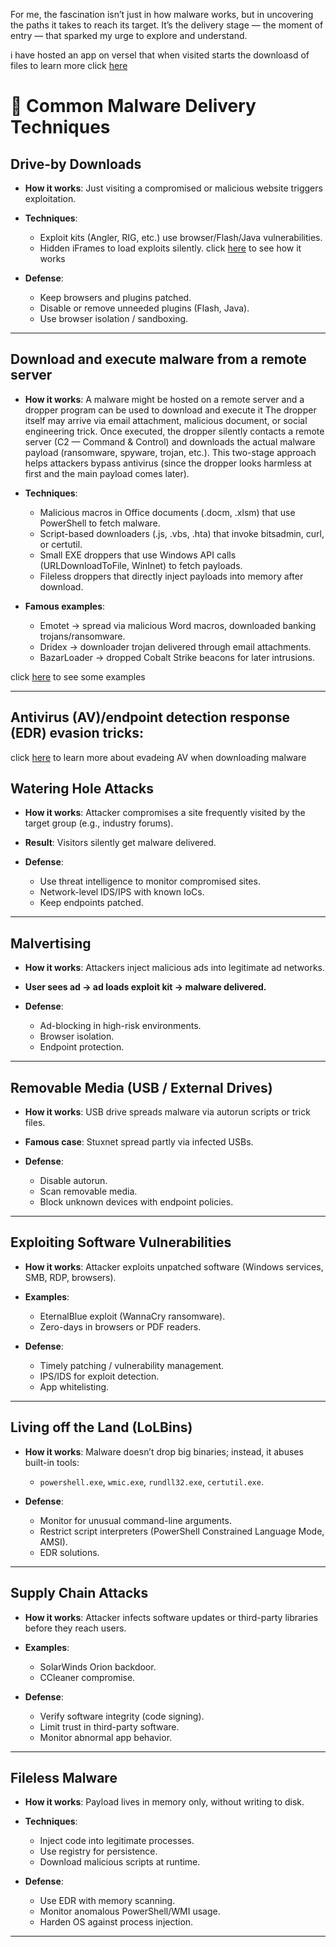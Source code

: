 For me, the fascination isn’t just in how malware works,
but in uncovering the paths it takes to reach its target.
It’s the delivery stage — the moment of entry —
that sparked my urge to explore and understand.



i have hosted an app on versel that when visited starts the downloasd of files to learn more click [here](./auto-download/)


# 🔹 Common Malware Delivery Techniques


##  **Drive-by Downloads**

* **How it works**: Just visiting a compromised or malicious website triggers exploitation.
* **Techniques**:

  * Exploit kits (Angler, RIG, etc.) use browser/Flash/Java vulnerabilities.
  * Hidden iFrames to load exploits silently. click [here](./Drive-by-Downloads/hidden_iFrames/) to see how it works
* **Defense**:

  * Keep browsers and plugins patched.
  * Disable or remove unneeded plugins (Flash, Java).
  * Use browser isolation / sandboxing.


---



## **Download and execute malware from a remote server**

* **How it works**: A malware might be hosted on a remote server and a dropper program can be used to download and execute it
The dropper itself may arrive via email attachment, malicious document, or social engineering trick.
Once executed, the dropper silently contacts a remote server (C2 — Command & Control) and downloads the actual malware payload (ransomware, spyware, trojan, etc.).
This two-stage approach helps attackers bypass antivirus (since the dropper looks harmless at first and the main payload comes later).

* **Techniques**:
   * Malicious macros in Office documents (.docm, .xlsm) that use PowerShell to fetch malware.
   * Script-based downloaders (.js, .vbs, .hta) that invoke bitsadmin, curl, or certutil.
   * Small EXE droppers that use Windows API calls (URLDownloadToFile, WinInet) to fetch payloads.
   * Fileless droppers that directly inject payloads into memory after download.

* **Famous examples**:

    * Emotet → spread via malicious Word macros, downloaded banking trojans/ransomware.
    * Dridex → downloader trojan delivered through email attachments.
    * BazarLoader → dropped Cobalt Strike beacons for later intrusions.

click [here](./Remote_Downloaders/) to see some examples


---



## Antivirus (AV)/endpoint detection response (EDR) evasion tricks: 


click [here](./evade_AV/) to learn more about evadeing AV when downloading malware





##  **Watering Hole Attacks**

* **How it works**: Attacker compromises a site frequently visited by the target group (e.g., industry forums).
* **Result**: Visitors silently get malware delivered.
* **Defense**:

  * Use threat intelligence to monitor compromised sites.
  * Network-level IDS/IPS with known IoCs.
  * Keep endpoints patched.

---

##  **Malvertising**

* **How it works**: Attackers inject malicious ads into legitimate ad networks.
* **User sees ad → ad loads exploit kit → malware delivered.**
* **Defense**:

  * Ad-blocking in high-risk environments.
  * Browser isolation.
  * Endpoint protection.

---

##  **Removable Media (USB / External Drives)**

* **How it works**: USB drive spreads malware via autorun scripts or trick files.
* **Famous case**: Stuxnet spread partly via infected USBs.
* **Defense**:

  * Disable autorun.
  * Scan removable media.
  * Block unknown devices with endpoint policies.

---

##  **Exploiting Software Vulnerabilities**

* **How it works**: Attacker exploits unpatched software (Windows services, SMB, RDP, browsers).
* **Examples**:

  * EternalBlue exploit (WannaCry ransomware).
  * Zero-days in browsers or PDF readers.
* **Defense**:

  * Timely patching / vulnerability management.
  * IPS/IDS for exploit detection.
  * App whitelisting.

---

##  **Living off the Land (LoLBins)**

* **How it works**: Malware doesn’t drop big binaries; instead, it abuses built-in tools:

  * `powershell.exe`, `wmic.exe`, `rundll32.exe`, `certutil.exe`.
* **Defense**:

  * Monitor for unusual command-line arguments.
  * Restrict script interpreters (PowerShell Constrained Language Mode, AMSI).
  * EDR solutions.

---

##  **Supply Chain Attacks**

* **How it works**: Attacker infects software updates or third-party libraries before they reach users.
* **Examples**:

  * SolarWinds Orion backdoor.
  * CCleaner compromise.
* **Defense**:

  * Verify software integrity (code signing).
  * Limit trust in third-party software.
  * Monitor abnormal app behavior.

---

##  **Fileless Malware**

* **How it works**: Payload lives in memory only, without writing to disk.
* **Techniques**:

  * Inject code into legitimate processes.
  * Use registry for persistence.
  * Download malicious scripts at runtime.
* **Defense**:

  * Use EDR with memory scanning.
  * Monitor anomalous PowerShell/WMI usage.
  * Harden OS against process injection.

---
